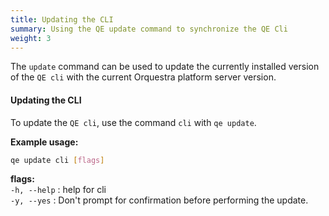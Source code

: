 ```yaml
---
title: Updating the CLI
summary: Using the QE update command to synchronize the QE Cli
weight: 3
---
```

The `update` command can be used to update the currently installed version of the `QE cli` with the current Orquestra platform server version.

#### Updating the CLI ####
To update the `QE cli`, use the command `cli` with `qe update`. 

__Example usage:__
```Bash
qe update cli [flags]
```

__flags:__  
`-h, --help` : help for cli</br> 
`-y, --yes`  : Don't prompt for confirmation before performing the update.
